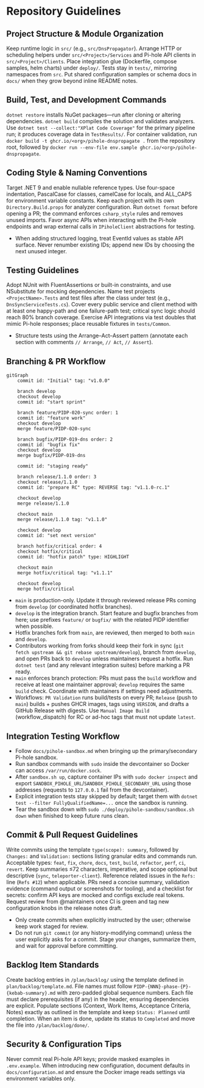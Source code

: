 # Repository Guidelines

## Project Structure & Module Organization
Keep runtime logic in `src/` (e.g., `src/DnsPropagator`). Arrange HTTP or scheduling helpers under `src/<Project>/Services` and Pi-hole API clients in `src/<Project>/Clients`. Place integration glue (Dockerfile, compose samples, helm charts) under `deploy/`. Tests stay in `tests/`, mirroring namespaces from `src`. Put shared configuration samples or schema docs in `docs/` when they grow beyond inline README notes.

## Build, Test, and Development Commands
`dotnet restore` installs NuGet packages—run after cloning or altering dependencies. `dotnet build` compiles the solution and validates analyzers. Use `dotnet test --collect:"XPlat Code Coverage"` for the primary pipeline run; it produces coverage data in `TestResults/`. For container validation, run `docker build -t ghcr.io/<org>/pihole-dnspropagate .` from the repository root, followed by `docker run --env-file env.sample ghcr.io/<org>/pihole-dnspropagate`.

## Coding Style & Naming Conventions
Target .NET 9 and enable nullable reference types. Use four-space indentation, PascalCase for classes, camelCase for locals, and ALL_CAPS for environment variable constants. Keep each project with its own `Directory.Build.props` for analyzer configuration. Run `dotnet format` before opening a PR; the command enforces `csharp_style` rules and removes unused imports. Favor async APIs when interacting with the Pi-hole endpoints and wrap external calls in `IPiholeClient` abstractions for testing.
- When adding structured logging, treat EventId values as stable API surface. Never renumber existing IDs; append new IDs by choosing the next unused integer.

## Testing Guidelines
Adopt NUnit with FluentAssertions or built-in constraints, and use NSubstitute for mocking dependencies. Name test projects `<ProjectName>.Tests` and test files after the class under test (e.g., `DnsSyncServiceTests.cs`). Cover every public service and client method with at least one happy-path and one failure-path test; critical sync logic should reach 80% branch coverage. Exercise API integrations via test doubles that mimic Pi-hole responses; place reusable fixtures in `tests/Common`.
- Structure tests using the Arrange–Act–Assert pattern (annotate each section with comments `// Arrange`, `// Act`, `// Assert`).

## Branching & PR Workflow
```mermaid
gitGraph
    commit id: "Initial" tag: "v1.0.0"

    branch develop
    checkout develop
    commit id: "start sprint"

    branch feature/PIDP-020-sync order: 1
    commit id: "feature work"
    checkout develop
    merge feature/PIDP-020-sync

    branch bugfix/PIDP-019-dns order: 2
    commit id: "bugfix fix"
    checkout develop
    merge bugfix/PIDP-019-dns

    commit id: "staging ready"

    branch release/1.1.0 order: 3
    checkout release/1.1.0
    commit id: "prepare RC" type: REVERSE tag: "v1.1.0-rc.1"

    checkout develop
    merge release/1.1.0

    checkout main
    merge release/1.1.0 tag: "v1.1.0"

    checkout develop
    commit id: "set next version"

    branch hotfix/critical order: 4
    checkout hotfix/critical
    commit id: "hotfix patch" type: HIGHLIGHT

    checkout main
    merge hotfix/critical tag: "v1.1.1"

    checkout develop
    merge hotfix/critical
```
- `main` is production-only. Update it through reviewed release PRs coming from `develop` (or coordinated hotfix branches).
- `develop` is the integration branch. Start feature and bugfix branches from here; use prefixes `feature/` or `bugfix/` with the related PIDP identifier when possible.
- Hotfix branches fork from `main`, are reviewed, then merged to both `main` and `develop`.
- Contributors working from forks should keep their fork in sync (`git fetch upstream && git rebase upstream/develop`), branch from `develop`, and open PRs back to `develop` unless maintainers request a hotfix. Run `dotnet test` (and any relevant integration suites) before marking a PR ready.
- `main` enforces branch protection: PRs must pass the `build` workflow and receive at least one maintainer approval; `develop` requires the same `build` check. Coordinate with maintainers if settings need adjustments.
- Workflows: `PR Validation` runs build/tests on every PR; `Release` (push to `main`) builds + pushes GHCR images, tags using `VERSION`, and drafts a GitHub Release with digests. Use `Manual Image Build` (workflow_dispatch) for RC or ad-hoc tags that must not update `latest`.

## Integration Testing Workflow
- Follow `docs/pihole-sandbox.md` when bringing up the primary/secondary Pi-hole sandbox.
- Run sandbox commands with `sudo` inside the devcontainer so Docker can access `/var/run/docker.sock`.
- After `sandbox.sh up`, capture container IPs with `sudo docker inspect` and export `SANDBOX_PIHOLE_URL`/`SANDBOX_PIHOLE_SECONDARY_URL` using those addresses (requests to `127.0.0.1` fail from the devcontainer).
- Explicit integration tests stay skipped by default; target them with `dotnet test --filter FullyQualifiedName=...` once the sandbox is running.
- Tear the sandbox down with `sudo ./deploy/pihole-sandbox/sandbox.sh down` when finished to keep future runs clean.

## Commit & Pull Request Guidelines
Write commits using the template `type(scope): summary`, followed by `Changes:` and `Validation:` sections listing granular edits and commands run. Acceptable types: `feat`, `fix`, `chore`, `docs`, `test`, `build`, `refactor`, `perf`, `ci`, `revert`. Keep summaries ≤72 characters, imperative, and scope optional but descriptive (`sync`, `teleporter-client`). Reference related issues in the `Refs:` line (`Refs #12`) when applicable. PRs need a concise summary, validation evidence (command output or screenshots for tooling), and a checklist for secrets: confirm API keys are mocked and configs exclude real tokens. Request review from @maintainers once CI is green and tag new configuration knobs in the release notes draft.
- Only create commits when explicitly instructed by the user; otherwise keep work staged for review.
- Do not run `git commit` (or any history-modifying command) unless the user explicitly asks for a commit. Stage your changes, summarize them, and wait for approval before committing.

## Backlog Item Standards
Create backlog entries in `/plan/backlog/` using the template defined in `plan/backlog/template.md`. File names must follow `PIDP-{NNN}-phase-{P}-{kebab-summary}.md` with zero-padded global sequence numbers. Each file must declare prerequisites (if any) in the header, ensuring dependencies are explicit. Populate sections (Context, Work Items, Acceptance Criteria, Notes) exactly as outlined in the template and keep `Status: Planned` until completion. When an item is done, update its status to `Completed` and move the file into `/plan/backlog/done/`.

## Security & Configuration Tips
Never commit real Pi-hole API keys; provide masked examples in `.env.example`. When introducing new configuration, document defaults in `docs/configuration.md` and ensure the Docker image reads settings via environment variables only.
